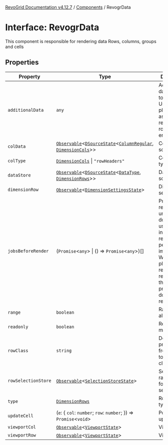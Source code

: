 [RevoGrid Documentation v4.12.7](README.md) / [Components](Namespace.Components.md) / RevogrData

# Interface: RevogrData

This component is responsible for rendering data
Rows, columns, groups and cells

## Properties

| Property | Type | Description | Defined in |
| ------ | ------ | ------ | ------ |
| `additionalData` | `any` | Additional data to pass to renderer Used in plugins such as vue or react to pass root app entity to cells | [src/components.d.ts:325](https://github.com/revolist/revogrid/blob/435ff99a088c5c293d22eb08cc3e448f60f4eb56/src/components.d.ts#L325) |
| `colData` | [`Observable`](TypeAlias.Observable.md)\<[`DSourceState`](TypeAlias.DSourceState.md)\<[`ColumnRegular`](Interface.ColumnRegular.md), [`DimensionCols`](TypeAlias.DimensionCols.md)\>\> | Column source | [src/components.d.ts:329](https://github.com/revolist/revogrid/blob/435ff99a088c5c293d22eb08cc3e448f60f4eb56/src/components.d.ts#L329) |
| `colType` | [`DimensionCols`](TypeAlias.DimensionCols.md) \| `"rowHeaders"` | Column data type | [src/components.d.ts:333](https://github.com/revolist/revogrid/blob/435ff99a088c5c293d22eb08cc3e448f60f4eb56/src/components.d.ts#L333) |
| `dataStore` | [`Observable`](TypeAlias.Observable.md)\<[`DSourceState`](TypeAlias.DSourceState.md)\<[`DataType`](TypeAlias.DataType.md), [`DimensionRows`](TypeAlias.DimensionRows.md)\>\> | Data rows source | [src/components.d.ts:337](https://github.com/revolist/revogrid/blob/435ff99a088c5c293d22eb08cc3e448f60f4eb56/src/components.d.ts#L337) |
| `dimensionRow` | [`Observable`](TypeAlias.Observable.md)\<[`DimensionSettingsState`](Interface.DimensionSettingsState.md)\> | Dimension settings Y | [src/components.d.ts:341](https://github.com/revolist/revogrid/blob/435ff99a088c5c293d22eb08cc3e448f60f4eb56/src/components.d.ts#L341) |
| `jobsBeforeRender` | (`Promise`\<`any`\> \| () => `Promise`\<`any`\>)[] | Prevent rendering until job is done. Can be used for initial rendering performance improvement. When several plugins require initial rendering this will prevent double initial rendering. | [src/components.d.ts:345](https://github.com/revolist/revogrid/blob/435ff99a088c5c293d22eb08cc3e448f60f4eb56/src/components.d.ts#L345) |
| `range` | `boolean` | Range allowed | [src/components.d.ts:349](https://github.com/revolist/revogrid/blob/435ff99a088c5c293d22eb08cc3e448f60f4eb56/src/components.d.ts#L349) |
| `readonly` | `boolean` | Readonly mode | [src/components.d.ts:353](https://github.com/revolist/revogrid/blob/435ff99a088c5c293d22eb08cc3e448f60f4eb56/src/components.d.ts#L353) |
| `rowClass` | `string` | Defines property from which to read row class | [src/components.d.ts:357](https://github.com/revolist/revogrid/blob/435ff99a088c5c293d22eb08cc3e448f60f4eb56/src/components.d.ts#L357) |
| `rowSelectionStore` | [`Observable`](TypeAlias.Observable.md)\<[`SelectionStoreState`](TypeAlias.SelectionStoreState.md)\> | Selection, range, focus for row selection | [src/components.d.ts:361](https://github.com/revolist/revogrid/blob/435ff99a088c5c293d22eb08cc3e448f60f4eb56/src/components.d.ts#L361) |
| `type` | [`DimensionRows`](TypeAlias.DimensionRows.md) | Row data type | [src/components.d.ts:365](https://github.com/revolist/revogrid/blob/435ff99a088c5c293d22eb08cc3e448f60f4eb56/src/components.d.ts#L365) |
| `updateCell` | (`e`: \{ `col`: `number`; `row`: `number`; \}) => `Promise`\<`void`\> | Pointed cell update. | [src/components.d.ts:369](https://github.com/revolist/revogrid/blob/435ff99a088c5c293d22eb08cc3e448f60f4eb56/src/components.d.ts#L369) |
| `viewportCol` | [`Observable`](TypeAlias.Observable.md)\<[`ViewportState`](Interface.ViewportState.md)\> | Viewport X | [src/components.d.ts:373](https://github.com/revolist/revogrid/blob/435ff99a088c5c293d22eb08cc3e448f60f4eb56/src/components.d.ts#L373) |
| `viewportRow` | [`Observable`](TypeAlias.Observable.md)\<[`ViewportState`](Interface.ViewportState.md)\> | Viewport Y | [src/components.d.ts:377](https://github.com/revolist/revogrid/blob/435ff99a088c5c293d22eb08cc3e448f60f4eb56/src/components.d.ts#L377) |
